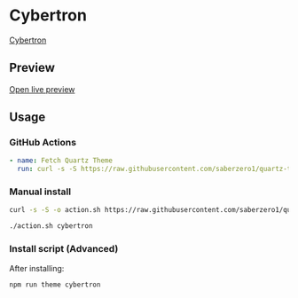 # Cybertron

[Cybertron](#)

## Preview

[Open live preview](https://quartz-themes.github.io/cybertron/)

## Usage

### GitHub Actions

```yaml
- name: Fetch Quartz Theme
  run: curl -s -S https://raw.githubusercontent.com/saberzero1/quartz-themes/master/action.sh | bash -s -- cybertron
```

### Manual install

```bash
curl -s -S -o action.sh https://raw.githubusercontent.com/saberzero1/quartz-themes/master/action.sh

./action.sh cybertron
```

### Install script (Advanced)

After installing:

```bash
npm run theme cybertron
```
